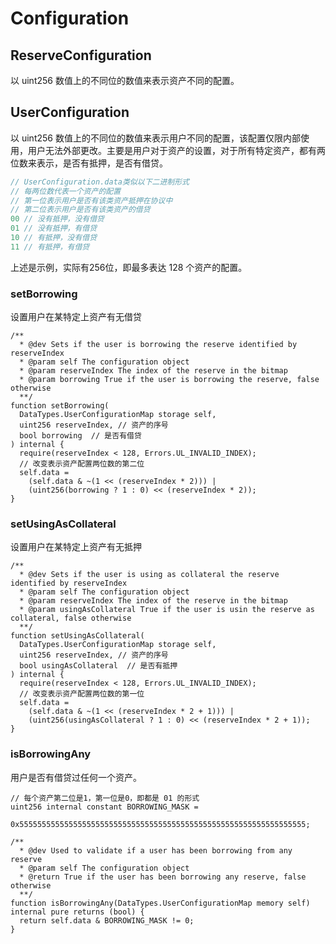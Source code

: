 # Configuration

## ReserveConfiguration

以 uint256 数值上的不同位的数值来表示资产不同的配置。

## UserConfiguration

以 uint256 数值上的不同位的数值来表示用户不同的配置，该配置仅限内部使用，用户无法外部更改。主要是用户对于资产的设置，对于所有特定资产，都有两位数来表示，是否有抵押，是否有借贷。

```js
// UserConfiguration.data类似以下二进制形式
// 每两位数代表一个资产的配置
// 第一位表示用户是否有该类资产抵押在协议中
// 第二位表示用户是否有该类资产的借贷
00 // 没有抵押，没有借贷
01 // 没有抵押，有借贷
10 // 有抵押，没有借贷
11 // 有抵押，有借贷
```

上述是示例，实际有256位，即最多表达 128 个资产的配置。

### setBorrowing

设置用户在某特定上资产有无借贷

```solidity
/**
  * @dev Sets if the user is borrowing the reserve identified by reserveIndex
  * @param self The configuration object
  * @param reserveIndex The index of the reserve in the bitmap
  * @param borrowing True if the user is borrowing the reserve, false otherwise
  **/
function setBorrowing(
  DataTypes.UserConfigurationMap storage self,
  uint256 reserveIndex, // 资产的序号
  bool borrowing  // 是否有借贷
) internal {
  require(reserveIndex < 128, Errors.UL_INVALID_INDEX);
  // 改变表示资产配置两位数的第二位
  self.data =
    (self.data & ~(1 << (reserveIndex * 2))) |
    (uint256(borrowing ? 1 : 0) << (reserveIndex * 2));
}
```

### setUsingAsCollateral

设置用户在某特定上资产有无抵押

```solidity
/**
  * @dev Sets if the user is using as collateral the reserve identified by reserveIndex
  * @param self The configuration object
  * @param reserveIndex The index of the reserve in the bitmap
  * @param usingAsCollateral True if the user is usin the reserve as collateral, false otherwise
  **/
function setUsingAsCollateral(
  DataTypes.UserConfigurationMap storage self,
  uint256 reserveIndex, // 资产的序号
  bool usingAsCollateral  // 是否有抵押
) internal {
  require(reserveIndex < 128, Errors.UL_INVALID_INDEX);
  // 改变表示资产配置两位数的第一位
  self.data =
    (self.data & ~(1 << (reserveIndex * 2 + 1))) |
    (uint256(usingAsCollateral ? 1 : 0) << (reserveIndex * 2 + 1));
}
```

### isBorrowingAny

用户是否有借贷过任何一个资产。

```solidity
// 每个资产第二位是1，第一位是0，即都是 01 的形式
uint256 internal constant BORROWING_MASK =
    0x5555555555555555555555555555555555555555555555555555555555555555;

/**
  * @dev Used to validate if a user has been borrowing from any reserve
  * @param self The configuration object
  * @return True if the user has been borrowing any reserve, false otherwise
  **/
function isBorrowingAny(DataTypes.UserConfigurationMap memory self) internal pure returns (bool) {
  return self.data & BORROWING_MASK != 0;
}
```
